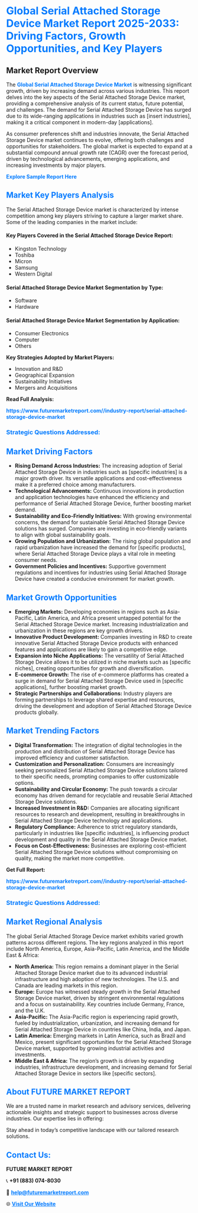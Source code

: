 <h1 style="color: #007BFF;">Global Serial Attached Storage Device Market Report 2025-2033: Driving Factors, Growth Opportunities, and Key Players</h1>

<section id="overview">
<h2>Market Report Overview</h2>
<p>The <a href="https://www.futuremarketreport.com//industry-report/serial-attached-storage-device-market" style="color: #007BFF; text-decoration: none;"><strong>Global Serial Attached Storage Device Market</strong></a> is witnessing significant growth, driven by increasing demand across various industries. This report delves into the key aspects of the Serial Attached Storage Device market, providing a comprehensive analysis of its current status, future potential, and challenges. The demand for Serial Attached Storage Device has surged due to its wide-ranging applications in industries such as [insert industries], making it a critical component in modern-day [applications].</p>
<p>As consumer preferences shift and industries innovate, the Serial Attached Storage Device market continues to evolve, offering both challenges and opportunities for stakeholders. The global market is expected to expand at a substantial compound annual growth rate (CAGR) over the forecast period, driven by technological advancements, emerging applications, and increasing investments by major players.</p>
</section>

<section id="overview">
<p><a href="https://www.futuremarketreport.com//request-sample/reportId=75834" style="color: #007BFF; text-decoration: none;"><strong>Explore Sample Report Here</strong></a></p>
</section>

<section id="key-players">
<h2 style="color: #007BFF;">Market Key Players Analysis</h2>
<p>The Serial Attached Storage Device market is characterized by intense competition among key players striving to capture a larger market share. Some of the leading companies in the market include:</p>
<h4>Key Players Covered in the Serial Attached Storage Device Report:</h4>
<ul><li>Kingston Technology</li><li>Toshiba</li><li>Micron</li><li>Samsung</li><li>Western Digital</li></ul>
<h4>Serial Attached Storage Device Market Segmentation by Type:</h4>
<ul><li>Software</li><li>Hardware</li></ul>

<h4>Serial Attached Storage Device Market Segmentation by Application:</h4>
<ul><li>Consumer Electronics</li><li>Computer</li><li>Others</li></ul>
<p><strong>Key Strategies Adopted by Market Players:</strong></p>
<ul>
<li>Innovation and R&D</li>
<li>Geographical Expansion</li>
<li>Sustainability Initiatives</li>
<li>Mergers and Acquisitions</li>
</ul>
</section>

<section>
<p><strong>Read Full Analysis: </strong></p><a href="https://www.futuremarketreport.com//industry-report/serial-attached-storage-device-market" style="color: #007BFF; text-decoration: none;"><strong>https://www.futuremarketreport.com//industry-report/serial-attached-storage-device-market</strong></a>
<h3 style="color: #007BFF;">Strategic Questions Addressed:</h3>
</section>

<section id="driving-factors">
<h2 style="color: #007BFF;">Market Driving Factors</h2>
<ul>
<li><strong>Rising Demand Across Industries:</strong> The increasing adoption of Serial Attached Storage Device in industries such as [specific industries] is a major growth driver. Its versatile applications and cost-effectiveness make it a preferred choice among manufacturers.</li>
<li><strong>Technological Advancements:</strong> Continuous innovations in production and application technologies have enhanced the efficiency and performance of Serial Attached Storage Device, further boosting market demand.</li>
<li><strong>Sustainability and Eco-Friendly Initiatives:</strong> With growing environmental concerns, the demand for sustainable Serial Attached Storage Device solutions has surged. Companies are investing in eco-friendly variants to align with global sustainability goals.</li>
<li><strong>Growing Population and Urbanization:</strong> The rising global population and rapid urbanization have increased the demand for [specific products], where Serial Attached Storage Device plays a vital role in meeting consumer needs.</li>
<li><strong>Government Policies and Incentives:</strong> Supportive government regulations and incentives for industries using Serial Attached Storage Device have created a conducive environment for market growth.</li>
</ul>
</section>

<section id="growth-opportunities">
<h2 style="color: #007BFF;">Market Growth Opportunities</h2>
<ul>
<li><strong>Emerging Markets:</strong> Developing economies in regions such as Asia-Pacific, Latin America, and Africa present untapped potential for the Serial Attached Storage Device market. Increasing industrialization and urbanization in these regions are key growth drivers.</li>
<li><strong>Innovative Product Development:</strong> Companies investing in R&D to create innovative Serial Attached Storage Device products with enhanced features and applications are likely to gain a competitive edge.</li>
<li><strong>Expansion into Niche Applications:</strong> The versatility of Serial Attached Storage Device allows it to be utilized in niche markets such as [specific niches], creating opportunities for growth and diversification.</li>
<li><strong>E-commerce Growth:</strong> The rise of e-commerce platforms has created a surge in demand for Serial Attached Storage Device used in [specific applications], further boosting market growth.</li>
<li><strong>Strategic Partnerships and Collaborations:</strong> Industry players are forming partnerships to leverage shared expertise and resources, driving the development and adoption of Serial Attached Storage Device products globally.</li>
</ul>
</section>

<section id="trending-factors">
<h2 style="color: #007BFF;">Market Trending Factors</h2>
<ul>
<li><strong>Digital Transformation:</strong> The integration of digital technologies in the production and distribution of Serial Attached Storage Device has improved efficiency and customer satisfaction.</li>
<li><strong>Customization and Personalization:</strong> Consumers are increasingly seeking personalized Serial Attached Storage Device solutions tailored to their specific needs, prompting companies to offer customizable options.</li>
<li><strong>Sustainability and Circular Economy:</strong> The push towards a circular economy has driven demand for recyclable and reusable Serial Attached Storage Device solutions.</li>
<li><strong>Increased Investment in R&D:</strong> Companies are allocating significant resources to research and development, resulting in breakthroughs in Serial Attached Storage Device technology and applications.</li>
<li><strong>Regulatory Compliance:</strong> Adherence to strict regulatory standards, particularly in industries like [specific industries], is influencing product development and quality in the Serial Attached Storage Device market.</li>
<li><strong>Focus on Cost-Effectiveness:</strong> Businesses are exploring cost-efficient Serial Attached Storage Device solutions without compromising on quality, making the market more competitive.</li>
</ul>
</section>

<section>
<p><strong>Get Full Report: </strong></p><a href="https://www.futuremarketreport.com//industry-report/serial-attached-storage-device-market" style="color: #007BFF; text-decoration: none;"><strong>https://www.futuremarketreport.com//industry-report/serial-attached-storage-device-market</strong></a>
<h3 style="color: #007BFF;">Strategic Questions Addressed:</h3>
</section>


<section id="regional-analysis">
<h2 style="color: #007BFF;">Market Regional Analysis</h2>
<p>The global Serial Attached Storage Device market exhibits varied growth patterns across different regions. The key regions analyzed in this report include North America, Europe, Asia-Pacific, Latin America, and the Middle East & Africa:</p>
<ul>
<li><strong>North America:</strong> This region remains a dominant player in the Serial Attached Storage Device market due to its advanced industrial infrastructure and high adoption of new technologies. The U.S. and Canada are leading markets in this region.</li>
<li><strong>Europe:</strong> Europe has witnessed steady growth in the Serial Attached Storage Device market, driven by stringent environmental regulations and a focus on sustainability. Key countries include Germany, France, and the U.K.</li>
<li><strong>Asia-Pacific:</strong> The Asia-Pacific region is experiencing rapid growth, fueled by industrialization, urbanization, and increasing demand for Serial Attached Storage Device in countries like China, India, and Japan.</li>
<li><strong>Latin America:</strong> Emerging markets in Latin America, such as Brazil and Mexico, present significant opportunities for the Serial Attached Storage Device market, supported by growing industrial activities and investments.</li>
<li><strong>Middle East & Africa:</strong> The region’s growth is driven by expanding industries, infrastructure development, and increasing demand for Serial Attached Storage Device in sectors like [specific sectors].</li>
</ul>
</section>

<footer>
<h2 style="color: #007BFF;">About FUTURE MARKET REPORT</h2>
<p>We are a trusted name in market research and advisory services, delivering actionable insights and strategic support to businesses across diverse industries. Our expertise lies in offering:</p>

<p>Stay ahead in today’s competitive landscape with our tailored research solutions.</p>

<h2 style="color: #007BFF;">Contact Us:</h2>
<p><strong>FUTURE MARKET REPORT</strong></p>
<p>📞 <strong>+91 (883) 074-8030</strong></p>
<p>📧 <strong><a href="mailto:help@futuremarketreport.com" style="color: #007BFF;">help@futuremarketreport.com</a></strong></p>
<p>🌐 <strong><a href="https://www.futuremarketreport.com/" style="color: #007BFF;">Visit Our Website</a></strong></p>
</footer>